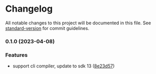 # Changelog

All notable changes to this project will be documented in this file. See [standard-version](https://github.com/conventional-changelog/standard-version) for commit guidelines.

### 0.1.0 (2023-04-08)

### Features

- support cli compiler, update to sdk 13 ([8e23d57](https://github.com/aeternity/contract-builder/commit/8e23d571fb930319cab2601e99a477aa5cd566cf))
